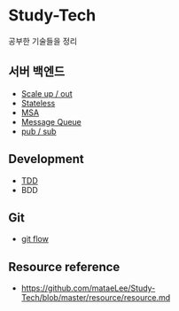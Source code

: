 # Study-Tech
공부한 기술들을 정리  

## 서버 백엔드
* [Scale up / out](https://github.com/mataeLee/Study-Tech/blob/master/Server/Scale%20up_out.md)  
* [Stateless](https://github.com/mataeLee/Study-Tech/blob/master/Server/Stateless.md)  
* [MSA](https://github.com/mataeLee/Study-Tech/blob/master/Server/Msa.md)  
* [Message Queue](https://github.com/mataeLee/Study-Tech/blob/master/Server/Message%20queue.md)
* [pub / sub](https://github.com/mataeLee/Study-Tech/blob/master/Server/pub_sub.md)  
## Development 
* [TDD](https://github.com/mataeLee/Study-Tech/blob/master/Development/TDD.md)  
* BDD
## Git
* [git flow](https://github.com/mataeLee/Study-Tech/blob/master/Git/Git-flow.md)

## Resource reference
- https://github.com/mataeLee/Study-Tech/blob/master/resource/resource.md
